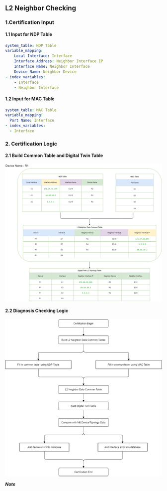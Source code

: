 ## L2 Neighbor Checking

### 1.Certification Input
#### 1.1 Input for NDP Table
```yaml
system_table: NDP Table
variable_mapping:
    Local Interface: Interface
    Interface Address: Neighbor Interface IP
    Interface Name: Neighbor Interface
    Device Name: Neighbor Device
- index_variables:
    - Interface
    - Neighbor Interface
```

#### 1.2 Input for MAC Table
```yaml
system_table: MAC Table
variable_mapping:
  Port Name: Interface
- index_variables:
  - Interface
```

### 2. Certification Logic

#### 2.1 Build Common Table and Digital Twin Table

![BuildDigitalTwin](https://github.com/PlatformCertification/Certification-IEv10.0/blob/main/Platform%20Certification%20Guidance/images/Certification-L2%20Neighbor%20Checking.png)

#### 2.2 Diagnosis Checking Logic

![CheckingLogic](https://github.com/PlatformCertification/Certification-IEv10.0/blob/main/Platform%20Certification%20Guidance/images/Certification-L2%20Checking%20Logic.png)

***Note***
